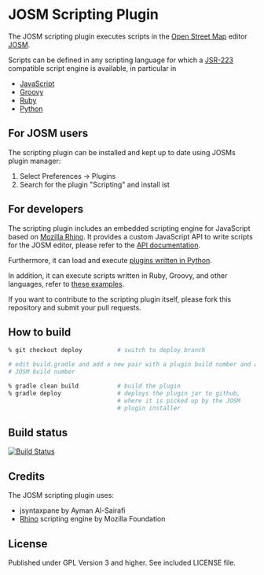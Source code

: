 # JOSM Scripting Plugin

The JOSM scripting plugin executes scripts in the [Open Street Map](http://www.openstreetmap.org) editor
[JOSM](http://josm.openstreetmap.de/). 

Scripts can be defined in any scripting language for which a 
[JSR-223](http://www.jcp.org/aboutJava/communityprocess/pr/jsr223/) compatible script engine is available, in 
particular in 
* [JavaScript](http://en.wikipedia.org/wiki/JavaScript)
* [Groovy](http://groovy.codehaus.org/)
* [Ruby](http://www.ruby-lang.org/en/)
* [Python](http://www.python.org/)

## For JOSM users
The scripting plugin can be installed and kept up to date using JOSMs plugin manager:

1. Select Preferences -> Plugins
2. Search for the plugin "Scripting" and install ist 

## For developers
The scripting plugin includes an embedded scripting engine for JavaScript based on 
[Mozilla Rhino](http://www.mozilla.org/rhino/).
It provides a custom JavaScript API to write scripts for the JOSM editor, please refer to 
the [API documentation](http://gubaer.github.com/josm-scripting-plugin/).

Furthermore, it can load and execute [plugins written in Python](http://gubaer.github.com/josm-scripting-plugin/doc/python.html).

In addition, it can execute scripts written in Ruby, Groovy, and other languages, refer to 
[these examples](https://github.com/Gubaer/josm-scripting-plugin/tree/master/scripts). 

If you want to contribute to the scripting plugin itself, please fork this repository and
submit your pull requests.

## How to build

```bash
% git checkout deploy          # switch to deploy branch

# edit build.gradle and add a new pair with a plugin build number and a
# JOSM build number

% gradle clean build           # build the plugin
% gradle deploy                # deploys the plugin jar to github,
                               # where it is picked up by the JOSM
                               # plugin installer
```

## Build status

[![Build Status](https://drone.io/github.com/Gubaer/josm-scripting-plugin/status.png)](https://drone.io/github.com/Gubaer/josm-scripting-plugin/latest)

## Credits
The JOSM scripting plugin uses: 

* jsyntaxpane by Ayman Al-Sairafi
* [Rhino](http://www.mozilla.org/rhino/) scripting engine by Mozilla Foundation

## License
Published under GPL Version 3 and higher. See included LICENSE file.
